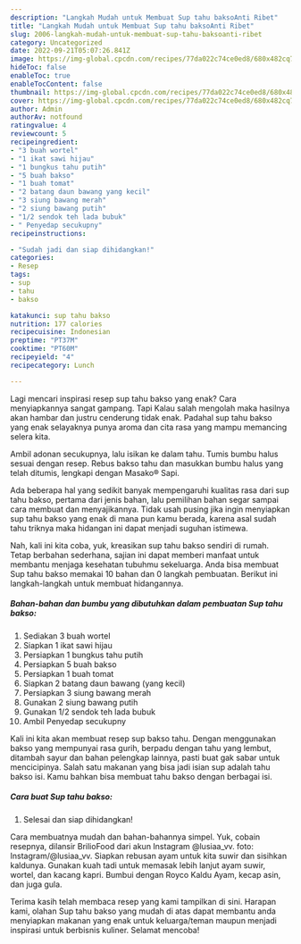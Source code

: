 ```yaml
---
description: "Langkah Mudah untuk Membuat Sup tahu baksoAnti Ribet"
title: "Langkah Mudah untuk Membuat Sup tahu baksoAnti Ribet"
slug: 2006-langkah-mudah-untuk-membuat-sup-tahu-baksoanti-ribet
category: Uncategorized
date: 2022-09-21T05:07:26.841Z
image: https://img-global.cpcdn.com/recipes/77da022c74ce0ed8/680x482cq70/sup-tahu-bakso-foto-resep-utama.jpg
hideToc: false
enableToc: true
enableTocContent: false
thumbnail: https://img-global.cpcdn.com/recipes/77da022c74ce0ed8/680x482cq70/sup-tahu-bakso-foto-resep-utama.jpg
cover: https://img-global.cpcdn.com/recipes/77da022c74ce0ed8/680x482cq70/sup-tahu-bakso-foto-resep-utama.jpg
author: Admin
authorAv: notfound
ratingvalue: 4
reviewcount: 5
recipeingredient:
- "3 buah wortel"
- "1 ikat sawi hijau"
- "1 bungkus tahu putih"
- "5 buah bakso"
- "1 buah tomat"
- "2 batang daun bawang yang kecil"
- "3 siung bawang merah"
- "2 siung bawang putih"
- "1/2 sendok teh lada bubuk"
- " Penyedap secukupny"
recipeinstructions:

- "Sudah jadi dan siap dihidangkan!"
categories:
- Resep
tags:
- sup
- tahu
- bakso

katakunci: sup tahu bakso 
nutrition: 177 calories
recipecuisine: Indonesian
preptime: "PT37M"
cooktime: "PT60M"
recipeyield: "4"
recipecategory: Lunch

---
```



Lagi mencari inspirasi resep sup tahu bakso yang enak? Cara menyiapkannya sangat gampang. Tapi Kalau salah mengolah maka hasilnya akan hambar dan justru cenderung tidak enak. Padahal sup tahu bakso yang enak selayaknya punya aroma dan cita rasa yang mampu memancing selera kita.


Ambil adonan secukupnya, lalu isikan ke dalam tahu. Tumis bumbu halus sesuai dengan resep. Rebus bakso tahu dan masukkan bumbu halus yang telah ditumis, lengkapi dengan Masako® Sapi.

Ada beberapa hal yang sedikit banyak mempengaruhi kualitas rasa dari sup tahu bakso, pertama dari jenis bahan, lalu pemilihan bahan segar sampai cara membuat dan menyajikannya. Tidak usah pusing jika ingin menyiapkan sup tahu bakso yang enak di mana pun kamu berada, karena asal sudah tahu triknya maka hidangan ini dapat menjadi suguhan istimewa.


Nah, kali ini kita coba, yuk, kreasikan sup tahu bakso sendiri di rumah. Tetap berbahan sederhana, sajian ini dapat memberi manfaat untuk membantu menjaga kesehatan tubuhmu sekeluarga. Anda bisa membuat Sup tahu bakso memakai 10 bahan dan 0 langkah pembuatan. Berikut ini langkah-langkah untuk membuat hidangannya.

<!--inarticleads1-->

##### Bahan-bahan dan bumbu yang dibutuhkan dalam pembuatan Sup tahu bakso:

1. Sediakan 3 buah wortel
1. Siapkan 1 ikat sawi hijau
1. Persiapkan 1 bungkus tahu putih
1. Persiapkan 5 buah bakso
1. Persiapkan 1 buah tomat
1. Siapkan 2 batang daun bawang (yang kecil)
1. Persiapkan 3 siung bawang merah
1. Gunakan 2 siung bawang putih
1. Gunakan 1/2 sendok teh lada bubuk
1. Ambil  Penyedap secukupny


Kali ini kita akan membuat resep sup bakso tahu. Dengan menggunakan bakso yang mempunyai rasa gurih, berpadu dengan tahu yang lembut, ditambah sayur dan bahan pelengkap lainnya, pasti buat gak sabar untuk mencicipinya. Salah satu makanan yang bisa jadi isian sup adalah tahu bakso isi. Kamu bahkan bisa membuat tahu bakso dengan berbagai isi. 

<!--inarticleads2-->

##### Cara buat Sup tahu bakso:


1. Selesai dan siap dihidangkan!

Cara membuatnya mudah dan bahan-bahannya simpel. Yuk, cobain resepnya, dilansir BrilioFood dari akun Instagram @lusiaa_vv. foto: Instagram/@lusiaa_vv. Siapkan rebusan ayam untuk kita suwir dan sisihkan kaldunya. Gunakan kuah tadi untuk memasak lebih lanjut ayam suwir, wortel, dan kacang kapri. Bumbui dengan Royco Kaldu Ayam, kecap asin, dan juga gula. 

Terima kasih telah membaca resep yang kami tampilkan di sini. Harapan kami, olahan Sup tahu bakso yang mudah di atas dapat membantu anda menyiapkan makanan yang enak untuk keluarga/teman maupun menjadi inspirasi untuk berbisnis kuliner. Selamat mencoba!

